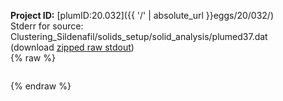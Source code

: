 **Project ID:** [plumID:20.032]({{ '/' | absolute_url }}eggs/20/032/)  
Stderr for source:  Clustering_Sildenafil/solids_setup/solid_analysis/plumed37.dat   
(download [zipped raw stdout](plumed37.dat.plumed_master.stdout.txt.zip))  
{% raw %}
<pre>
</pre>
{% endraw %}

